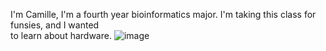 I'm Camille, I'm a fourth year bioinformatics major. I'm taking this class for funsies, and I wanted   
to learn about hardware. 
![image](https://github.com/UCSD-ECE16/ece16-assignment-flowerwallpaper/assets/103080777/72e96ebe-c2e6-4512-94dc-418e9b8769e4)
